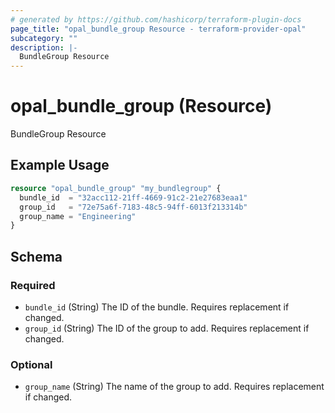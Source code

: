 ```yaml
---
# generated by https://github.com/hashicorp/terraform-plugin-docs
page_title: "opal_bundle_group Resource - terraform-provider-opal"
subcategory: ""
description: |-
  BundleGroup Resource
---
```


# opal_bundle_group (Resource)

BundleGroup Resource

## Example Usage

```terraform
resource "opal_bundle_group" "my_bundlegroup" {
  bundle_id  = "32acc112-21ff-4669-91c2-21e27683eaa1"
  group_id   = "72e75a6f-7183-48c5-94ff-6013f213314b"
  group_name = "Engineering"
}
```

<!-- schema generated by tfplugindocs -->
## Schema

### Required

- `bundle_id` (String) The ID of the bundle. Requires replacement if changed.
- `group_id` (String) The ID of the group to add. Requires replacement if changed.

### Optional

- `group_name` (String) The name of the group to add. Requires replacement if changed.
